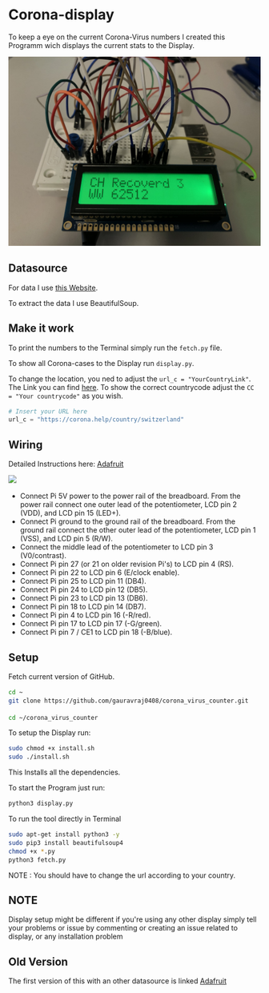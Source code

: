 # Corona-display

To keep a eye on the current Corona-Virus numbers I created this Programm wich displays the current stats to the Display.

<img src="./data/IMG.jpg">


## Datasource

For data I use [this Website](https://corona.help/).

To extract the data I use BeautifulSoup.

## Make it work

To print the numbers to the Terminal simply run the `fetch.py` file.

To show all Corona-cases to the Display run `display.py`.

To change the location, you ned to adjust the `url_c = "YourCountryLink"`. The Link you can find [here](https://corona.help/). To show the correct countrycode adjust the `CC = "Your countrycode"` as you wish.

```python
# Insert your URL here
url_c = "https://corona.help/country/switzerland"
```

## Wiring

Detailed Instructions here: [Adafruit](https://learn.adafruit.com/character-lcd-with-raspberry-pi-or-beaglebone-black/overview)

<img src="https://cdn-learn.adafruit.com/assets/assets/000/018/260/original/raspberry_pi_RaspberryPiRGB_bb.png?1405984925">

- Connect Pi 5V power to the power rail of the breadboard. From the power rail connect one outer lead of the potentiometer, LCD pin 2 (VDD), and LCD pin 15 (LED+).
- Connect Pi ground to the ground rail of the breadboard. From the ground rail connect the other outer lead of the potentiometer, LCD pin 1 (VSS), and LCD pin 5 (R/W).
- Connect the middle lead of the potentiometer to LCD pin 3 (V0/contrast).
- Connect Pi pin 27 (or 21 on older revision Pi's) to LCD pin 4 (RS).
- Connect Pi pin 22 to LCD pin 6 (E/clock enable).
- Connect Pi pin 25 to LCD pin 11 (DB4).
- Connect Pi pin 24 to LCD pin 12 (DB5).
- Connect Pi pin 23 to LCD pin 13 (DB6).
- Connect Pi pin 18 to LCD pin 14 (DB7).
- Connect Pi pin 4 to LCD pin 16 (-R/red).
- Connect Pi pin 17 to LCD pin 17 (-G/green).
- Connect Pi pin 7 / CE1 to LCD pin 18 (-B/blue).

## Setup

Fetch current version of GitHub.
```sh
cd ~
git clone https://github.com/gauravraj0408/corona_virus_counter.git

cd ~/corona_virus_counter
```

To setup the Display run:
```sh
sudo chmod +x install.sh
sudo ./install.sh
```
This Installs all the dependencies.

To start the Program just run:
```sh
python3 display.py
```
To run the tool directly in Terminal
```sh
sudo apt-get install python3 -y
sudo pip3 install beautifulsoup4
chmod +x *.py
python3 fetch.py
```
NOTE : You should have to change the url according to your country.

## NOTE 
Display setup might be different if you're using any other display
simply tell your problems or issue by commenting or creating an issue related to display, or any installation problem
## Old Version

The first version of this with an other datasource is linked [Adafruit](https://github.com/julianbruegger/corona-display/tree/V1)
